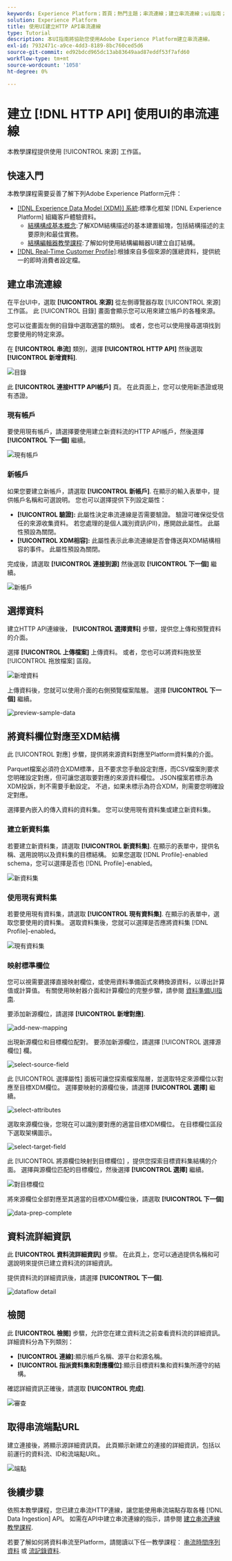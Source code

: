 ```yaml
---
keywords: Experience Platform；首頁；熱門主題；串流連線；建立串流連線；ui指南；教學課程；建立串流連線；串流內嵌；擷取；
solution: Experience Platform
title: 使用UI建立HTTP API串流連線
type: Tutorial
description: 本UI指南將協助您使用Adobe Experience Platform建立串流連線。
exl-id: 7932471c-a9ce-4dd3-8189-8bc760ced5d6
source-git-commit: ed92bdcd965dc13ab83649aad87eddf53f7afd60
workflow-type: tm+mt
source-wordcount: '1058'
ht-degree: 0%

---
```



# 建立 [!DNL HTTP API] 使用UI的串流連線

本教學課程提供使用 [!UICONTROL 來源] 工作區。

## 快速入門

本教學課程需要妥善了解下列Adobe Experience Platform元件：

- [[!DNL Experience Data Model (XDM)] 系統](../../../../../xdm/home.md):標準化框架 [!DNL Experience Platform] 組織客戶體驗資料。
   - [結構構成基本概念](../../../../../xdm/schema/composition.md):了解XDM結構描述的基本建置組塊，包括結構描述的主要原則和最佳實務。
   - [結構編輯器教學課程](../../../../../xdm/tutorials/create-schema-ui.md):了解如何使用結構編輯器UI建立自訂結構。
- [[!DNL Real-Time Customer Profile]](../../../../../profile/home.md):根據來自多個來源的匯總資料，提供統一的即時消費者設定檔。

## 建立串流連線

在平台UI中，選取 **[!UICONTROL 來源]** 從左側導覽器存取 [!UICONTROL 來源] 工作區。 此 [!UICONTROL 目錄] 畫面會顯示您可以用來建立帳戶的各種來源。

您可以從畫面左側的目錄中選取適當的類別。 或者，您也可以使用搜尋選項找到您要使用的特定來源。

在 **[!UICONTROL 串流]** 類別，選擇 **[!UICONTROL HTTP API]** 然後選取 **[!UICONTROL 新增資料]**.

![目錄](../../../../images/tutorials/create/http/catalog.png)

此 **[!UICONTROL 連接HTTP API帳戶]** 頁。 在此頁面上，您可以使用新憑證或現有憑證。

### 現有帳戶

要使用現有帳戶，請選擇要使用建立新資料流的HTTP API帳戶，然後選擇 **[!UICONTROL 下一個]** 繼續。

![現有帳戶](../../../../images/tutorials/create/http/existing.png)

### 新帳戶

如果您要建立新帳戶，請選取 **[!UICONTROL 新帳戶]**. 在顯示的輸入表單中，提供帳戶名稱和可選說明。 您也可以選擇提供下列設定屬性：

- **[!UICONTROL 驗證]:** 此屬性決定串流連線是否需要驗證。 驗證可確保從受信任的來源收集資料。 若您處理的是個人識別資訊(PII)，應開啟此屬性。 此屬性預設為關閉。
- **[!UICONTROL XDM相容]:** 此屬性表示此串流連線是否會傳送與XDM結構相容的事件。 此屬性預設為關閉。

完成後，請選取 **[!UICONTROL 連接到源]** 然後選取 **[!UICONTROL 下一個]** 繼續。

![新帳戶](../../../../images/tutorials/create/http/new.png)

## 選擇資料

建立HTTP API連線後， **[!UICONTROL 選擇資料]** 步驟，提供您上傳和預覽資料的介面。

選擇 **[!UICONTROL 上傳檔案]** 上傳資料。 或者，您也可以將資料拖放至 [!UICONTROL 拖放檔案] 區段。

![新增資料](../../../../images/tutorials/create/http/add-data.png)

上傳資料後，您就可以使用介面的右側預覽檔案階層。 選擇 **[!UICONTROL 下一個]** 繼續。

![preview-sample-data](../../../../images/tutorials/create/http/preview-sample-data.png)

## 將資料欄位對應至XDM結構

此 [!UICONTROL 對應] 步驟，提供將來源資料對應至Platform資料集的介面。

Parquet檔案必須符合XDM標準，且不要求您手動設定對應，而CSV檔案則要求您明確設定對應，但可讓您選取要對應的來源資料欄位。 JSON檔案若標示為XDM投訴，則不需要手動設定。 不過，如果未標示為符合XDM，則需要您明確設定對應。

選擇要內嵌入的傳入資料的資料集。 您可以使用現有資料集或建立新資料集。

### 建立新資料集

若要建立新資料集，請選取 **[!UICONTROL 新資料集]**. 在顯示的表單中，提供名稱、選用說明以及資料集的目標結構。 如果您選取 [!DNL Profile]-enabled schema，您可以選擇是否也 [!DNL Profile]-enabled。

![新資料集](../../../../images/tutorials/create/http/new-dataset.png)

### 使用現有資料集

若要使用現有資料集，請選取 **[!UICONTROL 現有資料集]**. 在顯示的表單中，選取您要使用的資料集。 選取資料集後，您就可以選擇是否應將資料集 [!DNL Profile]-enabled。

![現有資料集](../../../../images/tutorials/create/http/existing-dataset.png)

### 映射標準欄位


您可以視需要選擇直接映射欄位，或使用資料準備函式來轉換源資料，以導出計算值或計算值。 有關使用映射器介面和計算欄位的完整步驟，請參閱 [資料準備UI指南](../../../../../data-prep/ui/mapping.md).

要添加新源欄位，請選擇 **[!UICONTROL 新增對應]**.

![add-new-mapping](../../../../images/tutorials/create/http/add-new-mapping.png)

出現新源欄位和目標欄位配對。 要添加新源欄位，請選擇 [!UICONTROL 選擇源欄位] 欄。

![select-source-field](../../../../images/tutorials/create/http/select-source-field.png)

此 [!UICONTROL 選擇屬性] 面板可讓您探索檔案階層，並選取特定來源欄位以對應至目標XDM欄位。 選擇要映射的源欄位後，請選擇 **[!UICONTROL 選擇]** 繼續。

![select-attributes](../../../../images/tutorials/create/http/select-attributes.png)

選取來源欄位後，您現在可以識別要對應的適當目標XDM欄位。 在目標欄位區段下選取架構圖示。

![select-target-field](../../../../images/tutorials/create/http/select-target-field.png)

此 [!UICONTROL 將源欄位映射到目標欄位] ，提供您探索目標資料集結構的介面。 選擇與源欄位匹配的目標欄位，然後選擇 **[!UICONTROL 選擇]** 繼續。

![對目標欄位](../../../../images/tutorials/create/http/map-to-target-field.png)

將來源欄位全部對應至其適當的目標XDM欄位後，請選取 **[!UICONTROL 下一個]**

![data-prep-complete](../../../../images/tutorials/create/http/data-prep-complete.png)

## 資料流詳細資訊

此 **[!UICONTROL 資料流詳細資訊]** 步驟。 在此頁上，您可以通過提供名稱和可選說明來提供已建立資料流的詳細資訊。

提供資料流的詳細資訊後，請選擇 **[!UICONTROL 下一個]**.

![dataflow detail](../../../../images/tutorials/create/http/dataflow-detail.png)

## 檢閱

此 **[!UICONTROL 檢閱]** 步驟，允許您在建立資料流之前查看資料流的詳細資訊。 詳細資料分為下列類別：

- **[!UICONTROL 連線]**:顯示帳戶名稱、源平台和源名稱。
- **[!UICONTROL 指派資料集和對應欄位]**:顯示目標資料集和資料集所遵守的結構。

確認詳細資訊正確後，請選取 **[!UICONTROL 完成]**.

![審查](../../../../images/tutorials/create/http/review.png)

## 取得串流端點URL

建立連接後，將顯示源詳細資訊頁。 此頁顯示新建立的連接的詳細資訊，包括以前運行的資料流、ID和流端點URL。

![端點](../../../../images/tutorials/create/http/endpoint.png)

## 後續步驟

依照本教學課程，您已建立串流HTTP連線，讓您能使用串流端點存取各種 [!DNL Data Ingestion] API。 如需在API中建立串流連線的指示，請參閱 [建立串流連線教學課程](../../../api/create/streaming/http.md).

若要了解如何將資料串流至Platform，請閱讀以下任一教學課程： [串流時間序列資料](../../../../../ingestion/tutorials/streaming-time-series-data.md) 或 [流記錄資料](../../../../../ingestion/tutorials/streaming-record-data.md).
